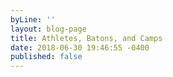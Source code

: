 ```yaml
---
byLine: ''
layout: blog-page
title: Athletes, Batons, and Camps
date: 2018-06-30 19:46:55 -0400
published: false
---
```

